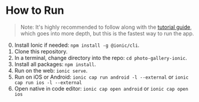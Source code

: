 # How to Run

> Note: It's highly recommended to follow along with the [tutorial guide](https://ionicframework.com/docs/angular/your-first-app), which goes into more depth, but this is the fastest way to run the app. 

0) Install Ionic if needed: `npm install -g @ionic/cli`.
1) Clone this repository.
2) In a terminal, change directory into the repo: `cd photo-gallery-ionic`.
3) Install all packages: `npm install`.
4) Run on the web: `ionic serve`.
5) Run on iOS or Android: `ionic cap run android -l --external` or `ionic cap run ios -l --external`
6) Open native in code editor: `ionic cap open android` or `ionic cap open ios`
